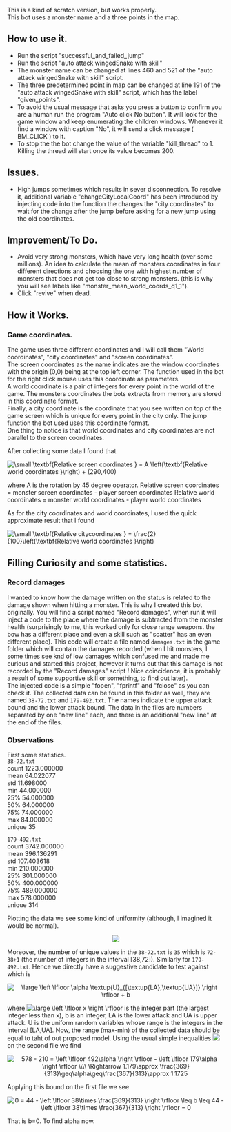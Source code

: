 This is a kind of scratch version, but works properly.  
This bot uses a monster name and a three points in the map.


## How to use it.
+ Run the script "successful_and_failed_jump"
+ Run the script "auto attack wingedSnake with skill"
+ The monster name can be changed at lines 460 and 521 of the "auto attack wingedSnake with skill" script.
+ The three predetermined point in map can be changed at line 191 of the "auto attack wingedSnake with skill" script, which has the label "given_points".
+ To avoid the usual message that asks you press a button to confirm you are a human run the program "Auto click No button". It will look for the game window and keep enumerating the children windows. Whenever it find a window with caption "No", it will send a click message ( BM_CLICK ) to it.
+ To stop the the bot change the value of the variable "kill_thread" to 1. Killing the thread will start once its value becomes 200.


## Issues.
+ High jumps sometimes which results in sever disconnection.
To resolve it, additional variable "changeCityLocalCoord" has been introduced by injecting code into the function the changes the "city coordinates" to wait for the change after the jump before asking for a new jump using the old coordinates.


## Improvement/To Do.
+ Avoid very strong monsters, which have very long health (over some millions). An idea to calculate the mean of monsters coordinates in four different directions and choosing the one with highest number of monsters that does not get too close to strong monsters.
(this is why you will see labels like "monster_mean_world_coords_q1_1").
+ Click "revive" when dead.


## How it Works.
### Game coordinates.
The game uses three different coordinates and I will call them "World coordinates", "city coordinates" and "screen coordinates".  
The screen coordinates as the name indicates are the window coordinates with the origin (0,0) being at the top left corner. The function used in the bot for the right click mouse uses this coordinate as parameters.  
A world coordinate is a pair of integers for every point in the world of the game. The monsters coordinates the bots extracts from memory are stored in this coordinate format.  
Finally, a city coordinate is the coordinate that you see written on top of the game screen which is unique for every point in the city only. The jump function the bot used uses this coordinate format.  
One thing to notice is that world coordinates and city coordinates are not parallel to the screen coordinates.  

After collecting some data I found that

<img src="https://latex.codecogs.com/gif.latex?\small&space;\textbf{Relative&space;screen&space;coordinates&space;}&space;=&space;A&space;\left(\textbf{Relative&space;world&space;coordinates&space;}\right)&space;&plus;&space;(290,400)" title="\small \textbf{Relative screen coordinates } = A \left(\textbf{Relative world coordinates }\right) + (290,400)" />

where A is the rotation by 45 degree operator.
Relative screen coordinates = monster screen coordinates - player screen coordinates
Relative world coordinates = monster world coordinates - player world coordinates

As for the city coordinates and world coordinates, I used the quick approximate result that I found

<img src="https://latex.codecogs.com/gif.latex?\small&space;\textbf{Relative&space;citycoordinates&space;}&space;=&space;\frac{2}{100}\left(\textbf{Relative&space;world&space;coordinates&space;}\right)" title="\small \textbf{Relative citycoordinates } = \frac{2}{100}\left(\textbf{Relative world coordinates }\right)" />


## Filling Curiosity and some statistics.
### Record damages
I wanted to know how the damage written on the status is related to the damage shown when hitting a monster. This is why I created this bot originally. You will find a script named "Record damages", when run it will inject a code to the place where the damage is subtracted from the monster health (surprisingly to me, this worked only for close range weapons. the bow has a different place and even a skill such as "scatter" has an even different place). This code will create a file named `damages.txt` in the game folder which will contain the damages recorded (when I hit monsters, I some times see knd of low damages which confused me and made me curious and started this project, however it turns out that this damage is not recorded by the "Record damages" script ! Nice coincidence, it is probably a result of some supportive skill or something, to find out later).  
The injected code is a simple "fopen", "fprintf" and "fclose" as you can check it. The collected data can be found in this folder as well, they are named `38-72.txt` and `179-492.txt`. The names indicate the upper attack bound and the lower attack bound. The data in the files are numbers separated by one "new line" each, and there is an additional "new line" at the end of the files.

### Observations
First some statistics.  
`38-72.txt`  
count 	1223.000000  
mean 	64.022077  
std 	11.698000  
min 	44.000000  
25% 	54.000000  
50% 	64.000000  
75% 	74.000000  
max 	84.000000  
unique 35  

`179-492.txt`  
count 	3742.000000  
mean 	396.136291  
std 	107.403618  
min 	210.000000  
25% 	301.000000  
50% 	400.000000  
75% 	489.000000  
max 	578.000000  
unique 314  

Plotting the data we see some kind of uniformity (although, I imagined it would be normal).

<p align="center">
<img src= https://i.imgur.com/97aCAyv.png><br>
</p>

Moreover, the number of unique values in the `38-72.txt` is `35` which is `72-38+1` (the number of integers in the interval [38,72]). Similarly for `179-492.txt`. Hence we directly have a suggestive candidate to test against which is

<p align="center">
<img src="https://latex.codecogs.com/svg.latex?\dpi{150}&space;\large&space;\left&space;\lfloor&space;\alpha&space;\textup{U}_{[\textup{LA},\textup{UA}]}&space;\right&space;\rfloor&space;&plus;&space;b" title="\large \left \lfloor \alpha \textup{U}_{[\textup{LA},\textup{UA}]} \right \rfloor + b" /></br>
 </p>
<p> where <img src="https://latex.codecogs.com/svg.latex?\dpi{150}&space;\large&space;\left&space;\lfloor&space;x&space;\right&space;\rfloor" title="\large \left \lfloor x \right \rfloor" /> is the integer part (the largest integer less than x), b is an integer, LA is the lower attack and UA is upper attack. U is the uniform random variables whose range is the integers in the interval [LA,UA]. Now, the range (max-min) of the collected data should be equal to taht of out proposed model. Using the usual simple inequalities <img src="https://latex.codecogs.com/svg.latex?%5Cdpi%7B120%7D%20x-1%3C%5Cleft%20%5Clfloor%20x%20%5Cright%20%5Crfloor%5Cleq%20x"> on the second file we find </p>
 
<p align="center">
 <img src="https://latex.codecogs.com/svg.latex?\dpi{120}&space;578&space;-&space;210&space;=&space;\left&space;\lfloor&space;492\alpha&space;\right&space;\rfloor&space;-&space;\left&space;\lfloor&space;179\alpha&space;\right&space;\rfloor&space;\\\\&space;\Rightarrow&space;1.179\approx&space;\frac{369}{313}\geq\alpha\geq\frac{367}{313}\approx&space;1.1725" title="578 - 210 = \left \lfloor 492\alpha \right \rfloor - \left \lfloor 179\alpha \right \rfloor \\\\ \Rightarrow 1.179\approx \frac{369}{313}\geq\alpha\geq\frac{367}{313}\approx 1.1725" /></br>
 </p>
Applying this bound on the first file we see

<p align="center">
<img src="https://latex.codecogs.com/svg.latex?\dpi{120}&space;0&space;=&space;44&space;-&space;\left&space;\lfloor&space;38\times&space;\frac{369}{313}&space;\right&space;\rfloor&space;\leq&space;b&space;\leq&space;44&space;-&space;\left&space;\lfloor&space;38\times&space;\frac{367}{313}&space;\right&space;\rfloor&space;=&space;0" title="0 = 44 - \left \lfloor 38\times \frac{369}{313} \right \rfloor \leq b \leq 44 - \left \lfloor 38\times \frac{367}{313} \right \rfloor = 0" /> </p>

That is b=0. To find alpha now.

